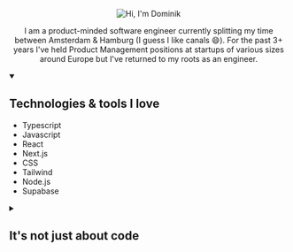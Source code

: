<p align="center">
  <img src="https://github.com/dominikjessen/dominikjessen/public/CoverImage_GH.png" alt="Hi, I'm Dominik" />
</p>

<p align="center">
  I am a product-minded software engineer currently splitting my time between Amsterdam & Hamburg (I guess I like canals 😄). For the past 3+ years I've held Product Management positions at startups of various sizes around Europe but I've returned to my roots as an engineer.
</p>

<details open>
  <summary><h2>Technologies & tools I love</h2></summary>
  <ul>
    <li>Typescript</li>
    <li>Javascript</li>
    <li>React</li>
    <li>Next.js</li>
    <li>CSS</li>
    <li>Tailwind</li>
    <li>Node.js</li>
    <li>Supabase</li>
  </ul>
</details>

<details>
  <summary><h2>It's not just about code</h2></summary>
  <h3>Currently I am...</h3>

  <ul>
    <li>Watching - One Piece Live Action on Netflix</li>
    <li>Playing - Octopath Traveler 2 on Switch</li>
    <li>Listening to - Jungle by Petit Biscuit</li>
    <li>Reading - Project Hail Mary by Andy Weir</li>
    <li>Sipping - 1 cup of coffee a day</li>
  </ul>
</details>
